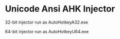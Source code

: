 # Unicode Ansi AHK Injector
32-bit injector run as AutoHotkeyA32.exe

64-bit injector run as AutoHotkeyU64.exe 
